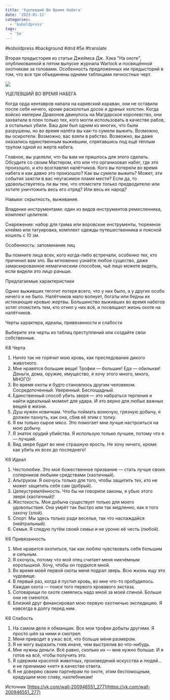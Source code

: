 ```yaml
---
title: 'Уцелевший Во Время Набега'
date: '2023-01-12'
categories:
  - 'koboldpress'
tags:
  - '5e'
---
```


#koboldpress #background #dnd #5e #translate

Вторая предыстория из статьи Джеймса Дж. Хэка "На охоте", опубликованной в пятом выпуске журнала Warlock и посвящённой охотникам за головами. Особенность предложенных им предысторий в том, что все три объединены одними таблицами личностных черт.

![](https://cyborgsandmages.com/wp-content/uploads/2023/01/011223_1151_1.png)

УЦЕЛЕВШИЙ ВО ВРЕМЯ НАБЕГА

Когда орда кентавров напала на каривский караван, они не оставили после себя ничего, кроме расколотых досок и драных холстин. Когда войско империи Драконов двинулось на Магдарское королевство, они захватили в плен только тех, кого могли использовать в качестве рабов, а остальных убили. Ваш дом был одним из многих, что были разрушены, но во время налёта вы как-то сумели выжить. Возможно, вы осиротели. Возможно, вас взяли в рабство. Возможно, вы даже оказались единственным выжившим, спрятавшись под ещё тёплым трупом одной из жертв набега.

Главное, вы уцелели, что бы вам ни пришлось для этого сделать. Обсудите со своим Мастером, кто или что организовал набег, где это произошло, и кто возглавлял налётчиков. Кого вы потеряли во время набега и как давно это произошло? Как вы сумели выжить? Может, эти события зажгли в вас неугасимое пламя мести? Если да, то удовольствуетесь ли вы тем, что отомстите только предводителю или хотите уничтожить весь его отряд? Или весь их народ?



Навыки: скрытность, выживание.

Владение инструментами: один из видов инструментов ремесленника, комплект целителя.



Снаряжение: набор для грима или воровские инструменты, тюремное клеймо или татуировка, комплект одежды путешественника и поясной кошель с 10 зм.



Особенность: запоминание лиц

Вы помните лица всех, кого когда-либо встречали, особенно тех, кто причинил вам зло. Вы мгновенно узнаёте любое существо, даже замаскированное немагическим способом, чьё лицо можете видеть, если видели это лицо раньше.



Предлагаемые характеристики

Одних выживших тяготит потеря всего, что у них было, а у других особо ничего и не было. Налётчиков мало волнует, богаты или бедны их истекающие кровью жертвы. Большинство выживших во время набегов хотят отомстить тем, кто отнял у них всё, и посвящают жизнь охоте на налётчиков.



Черты характера, идеалы, привязанности и слабости

Выберите эти черты из таблиц преступлений или создайте свои собственные.



К8 Черта

1. Ничто так не горячит мою кровь, как преследование дикого животного.
2. Мне нравятся большие вещи! Трофеи — большие! Еда — обильная! Деньги, дома, оружие, имущество, я хочу этого много, много, МНОГО!
3. Во время охоты я будто становлюсь другим человеком. Сосредоточенный. Уверенный. Беспощадный.
4. Единственный способ убить зверя — это набраться терпения и найти идеальный момент для удара. И это верно для любых важных вещей в жизни.
5. Душ нужен новичкам. Чтобы поймать вонючую, грязную добычу, я должен пахнуть, как она, сбив её этим с толку.
6. Я ем только сырое мясо. Это помогает мне лучше настроиться на мою добычу.
7. Я знаток орудий убийства. Я использую только лучшее, потому что я — лучший.
8. Вид зверя будит во мне страшную ярость. Не хочу ничего, кроме как убить их всех до последнего!

К6 Идеал

1. Честолюбие. Это моё божественное призвание — стать лучше своих соперников любыми средствами (хаотичный).
2. Альтруизм. Я охочусь только для того, чтобы защитить тех, кто не может защитить себя сам (добрый).
3. Целеустремлённость. Что бы ни говорили законы, я убью этого зверя (хаотичный)!
4. Жестокость. Моя добыча существует только для моего удовольствия. Она умрёт так быстро или так медленно, как я того захочу (злой).
5. Спорт. Мы здесь только ради веселья, так что наслаждайся (нейтральный).
6. Семья. Я следую путём своей семьи и не уроню её честь (любой).

К6 Привязанность

1. Мне нравится охотиться, так как люблю чувствовать себя большим и сильным.
2. Я охочусь, потому что мой отец считает меня никчёмным коротышкой. Хочу, чтобы он гордился мной.
3. Во время моей первой охоты меня подрал зверь. Всю жизнь ищу это чудовище.
4. В первый раз, когда я пустил кровь, во мне что-то пробудилось. Каждая охота — поиск того первого кровавого экстаза.
5. Сотоварищи по охоте смеялись надо мной за моей спиной. Больше они не смеются.
6. Близкий друг финансировал мою первую охотничью экспедицию. Я навсегда в долгу перед ним.

К6 Слабость

1. На самом деле я обманщик. Все мои трофеи добыты другими. Я просто шёл за ними и смотрел.
2. Меня приводит в ужас всё, что больше меня размером.
3. Я не могу выразить гнев иначе, чем выстрелив во что-нибудь.
4. Мне нужны деньги. Всё равно, сколько их — мне нужно больше. И я готов на всё, чтобы получить это.
5. Я одержим красотой животных, произведений искусства и людей... и не принимаю «нет» в качестве ответа.
6. Я не доверяю своим партнёрам по охоте, этим беспомощным, крадущим мою славу, нахлебникам!

Источник [https://vk.com/wall-200946551_277](https://vk.com/wall-200946551_277)
